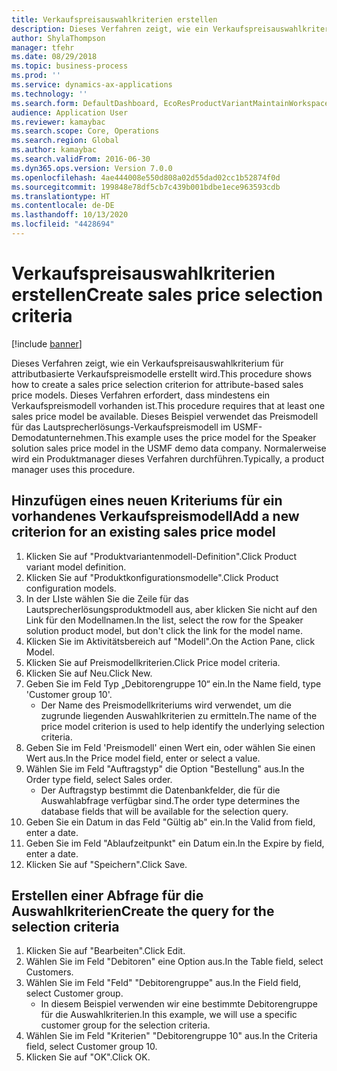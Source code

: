 ```yaml
---
title: Verkaufspreisauswahlkriterien erstellen
description: Dieses Verfahren zeigt, wie ein Verkaufspreisauswahlkriterium für attributbasierte Verkaufspreismodelle erstellt wird.
author: ShylaThompson
manager: tfehr
ms.date: 08/29/2018
ms.topic: business-process
ms.prod: ''
ms.service: dynamics-ax-applications
ms.technology: ''
ms.search.form: DefaultDashboard, EcoResProductVariantMaintainWorkspace, PCProductConfigurationModelListPage, PCPriceModelSelectionCriteria, SysQueryForm, SysQueryTableLookUp, SysQueryFieldLookUp
audience: Application User
ms.reviewer: kamaybac
ms.search.scope: Core, Operations
ms.search.region: Global
ms.author: kamaybac
ms.search.validFrom: 2016-06-30
ms.dyn365.ops.version: Version 7.0.0
ms.openlocfilehash: 4ae444008e550d808a02d55dad02cc1b52874f0d
ms.sourcegitcommit: 199848e78df5cb7c439b001bdbe1ece963593cdb
ms.translationtype: HT
ms.contentlocale: de-DE
ms.lasthandoff: 10/13/2020
ms.locfileid: "4428694"
---
```

# <a name="create-sales-price-selection-criteria"></a><span data-ttu-id="e6ae9-103">Verkaufspreisauswahlkriterien erstellen</span><span class="sxs-lookup"><span data-stu-id="e6ae9-103">Create sales price selection criteria</span></span>

[!include [banner](../../includes/banner.md)]

<span data-ttu-id="e6ae9-104">Dieses Verfahren zeigt, wie ein Verkaufspreisauswahlkriterium für attributbasierte Verkaufspreismodelle erstellt wird.</span><span class="sxs-lookup"><span data-stu-id="e6ae9-104">This procedure shows how to create a sales price selection criterion for attribute-based sales price models.</span></span> <span data-ttu-id="e6ae9-105">Dieses Verfahren erfordert, dass mindestens ein Verkaufspreismodell vorhanden ist.</span><span class="sxs-lookup"><span data-stu-id="e6ae9-105">This procedure requires that at least one sales price model be available.</span></span> <span data-ttu-id="e6ae9-106">Dieses Beispiel verwendet das Preismodell für das Lautsprecherlösungs-Verkaufspreismodell im USMF-Demodatunternehmen.</span><span class="sxs-lookup"><span data-stu-id="e6ae9-106">This example uses the price model for the Speaker solution sales price model in the USMF demo data company.</span></span> <span data-ttu-id="e6ae9-107">Normalerweise wird ein Produktmanager dieses Verfahren durchführen.</span><span class="sxs-lookup"><span data-stu-id="e6ae9-107">Typically, a product manager uses this procedure.</span></span>


## <a name="add-a-new-criterion-for-an-existing-sales-price-model"></a><span data-ttu-id="e6ae9-108">Hinzufügen eines neuen Kriteriums für ein vorhandenes Verkaufspreismodell</span><span class="sxs-lookup"><span data-stu-id="e6ae9-108">Add a new criterion for an existing sales price model</span></span>
1. <span data-ttu-id="e6ae9-109">Klicken Sie auf "Produktvariantenmodell-Definition".</span><span class="sxs-lookup"><span data-stu-id="e6ae9-109">Click Product variant model definition.</span></span>
2. <span data-ttu-id="e6ae9-110">Klicken Sie auf "Produktkonfigurationsmodelle".</span><span class="sxs-lookup"><span data-stu-id="e6ae9-110">Click Product configuration models.</span></span>
3. <span data-ttu-id="e6ae9-111">In der LIste wählen Sie die Zeile für das Lautsprecherlösungsproduktmodell aus, aber klicken Sie nicht auf den Link für den Modellnamen.</span><span class="sxs-lookup"><span data-stu-id="e6ae9-111">In the list, select the row for the Speaker solution product model, but don't click the link for the model name.</span></span>
4. <span data-ttu-id="e6ae9-112">Klicken Sie im Aktivitätsbereich auf "Modell".</span><span class="sxs-lookup"><span data-stu-id="e6ae9-112">On the Action Pane, click Model.</span></span>
5. <span data-ttu-id="e6ae9-113">Klicken Sie auf Preismodellkriterien.</span><span class="sxs-lookup"><span data-stu-id="e6ae9-113">Click Price model criteria.</span></span>
6. <span data-ttu-id="e6ae9-114">Klicken Sie auf Neu.</span><span class="sxs-lookup"><span data-stu-id="e6ae9-114">Click New.</span></span>
7. <span data-ttu-id="e6ae9-115">Geben Sie im Feld Typ „Debitorengruppe 10“ ein.</span><span class="sxs-lookup"><span data-stu-id="e6ae9-115">In the Name field, type 'Customer group 10'.</span></span>
    * <span data-ttu-id="e6ae9-116">Der Name des Preismodellkriteriums wird verwendet, um die zugrunde liegenden Auswahlkriterien zu ermitteln.</span><span class="sxs-lookup"><span data-stu-id="e6ae9-116">The name of the price model criterion is used to help identify the underlying selection criteria.</span></span>  
8. <span data-ttu-id="e6ae9-117">Geben Sie im Feld 'Preismodell' einen Wert ein, oder wählen Sie einen Wert aus.</span><span class="sxs-lookup"><span data-stu-id="e6ae9-117">In the Price model field, enter or select a value.</span></span>
9. <span data-ttu-id="e6ae9-118">Wählen Sie im Feld "Auftragstyp" die Option "Bestellung" aus.</span><span class="sxs-lookup"><span data-stu-id="e6ae9-118">In the Order type field, select Sales order.</span></span>
    * <span data-ttu-id="e6ae9-119">Der Auftragstyp bestimmt die Datenbankfelder, die für die Auswahlabfrage verfügbar sind.</span><span class="sxs-lookup"><span data-stu-id="e6ae9-119">The order type determines the database fields that will be available for the selection query.</span></span>  
10. <span data-ttu-id="e6ae9-120">Geben Sie ein Datum in das Feld "Gültig ab" ein.</span><span class="sxs-lookup"><span data-stu-id="e6ae9-120">In the Valid from field, enter a date.</span></span>
11. <span data-ttu-id="e6ae9-121">Geben Sie im Feld "Ablaufzeitpunkt" ein Datum ein.</span><span class="sxs-lookup"><span data-stu-id="e6ae9-121">In the Expire by field, enter a date.</span></span>
12. <span data-ttu-id="e6ae9-122">Klicken Sie auf "Speichern".</span><span class="sxs-lookup"><span data-stu-id="e6ae9-122">Click Save.</span></span>

## <a name="create-the-query-for-the-selection-criteria"></a><span data-ttu-id="e6ae9-123">Erstellen einer Abfrage für die Auswahlkriterien</span><span class="sxs-lookup"><span data-stu-id="e6ae9-123">Create the query for the selection criteria</span></span>
1. <span data-ttu-id="e6ae9-124">Klicken Sie auf "Bearbeiten".</span><span class="sxs-lookup"><span data-stu-id="e6ae9-124">Click Edit.</span></span>
2. <span data-ttu-id="e6ae9-125">Wählen Sie im Feld "Debitoren" eine Option aus.</span><span class="sxs-lookup"><span data-stu-id="e6ae9-125">In the Table field, select Customers.</span></span> 
3. <span data-ttu-id="e6ae9-126">Wählen Sie im Feld "Feld" "Debitorengruppe" aus.</span><span class="sxs-lookup"><span data-stu-id="e6ae9-126">In the Field field, select Customer group.</span></span>
    * <span data-ttu-id="e6ae9-127">In diesem Beispiel verwenden wir eine bestimmte Debitorengruppe für die Auswahlkriterien.</span><span class="sxs-lookup"><span data-stu-id="e6ae9-127">In this example, we will use a specific customer group for the selection criteria.</span></span>  
4. <span data-ttu-id="e6ae9-128">Wählen Sie im Feld "Kriterien" "Debitorengruppe 10" aus.</span><span class="sxs-lookup"><span data-stu-id="e6ae9-128">In the Criteria field, select Customer group 10.</span></span> 
5. <span data-ttu-id="e6ae9-129">Klicken Sie auf "OK".</span><span class="sxs-lookup"><span data-stu-id="e6ae9-129">Click OK.</span></span>

